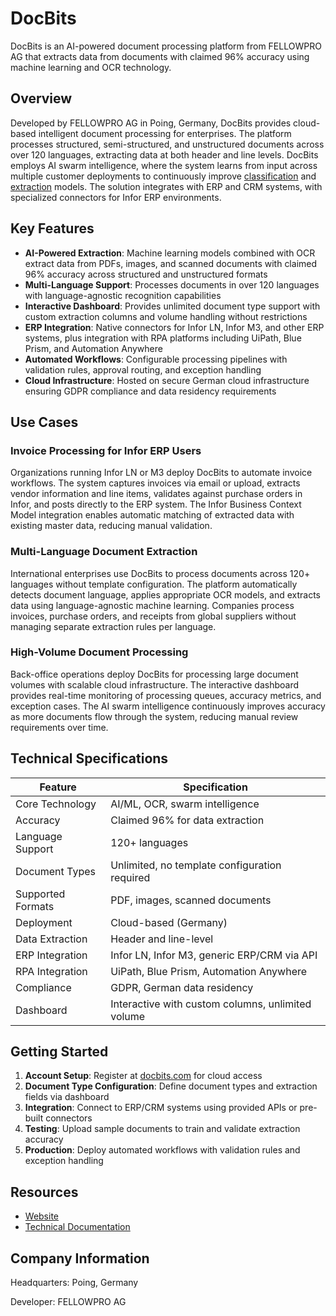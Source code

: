 # DocBits

DocBits is an AI-powered document processing platform from FELLOWPRO AG that extracts data from documents with claimed 96% accuracy using machine learning and OCR technology.

## Overview

Developed by FELLOWPRO AG in Poing, Germany, DocBits provides cloud-based intelligent document processing for enterprises. The platform processes structured, semi-structured, and unstructured documents across over 120 languages, extracting data at both header and line levels. DocBits employs AI swarm intelligence, where the system learns from input across multiple customer deployments to continuously improve [classification](../../capabilities/classification/index.md) and [extraction](../../capabilities/extraction/index.md) models. The solution integrates with ERP and CRM systems, with specialized connectors for Infor ERP environments.

## Key Features

- **AI-Powered Extraction**: Machine learning models combined with OCR extract data from PDFs, images, and scanned documents with claimed 96% accuracy across structured and unstructured formats
- **Multi-Language Support**: Processes documents in over 120 languages with language-agnostic recognition capabilities
- **Interactive Dashboard**: Provides unlimited document type support with custom extraction columns and volume handling without restrictions
- **ERP Integration**: Native connectors for Infor LN, Infor M3, and other ERP systems, plus integration with RPA platforms including UiPath, Blue Prism, and Automation Anywhere
- **Automated Workflows**: Configurable processing pipelines with validation rules, approval routing, and exception handling
- **Cloud Infrastructure**: Hosted on secure German cloud infrastructure ensuring GDPR compliance and data residency requirements

## Use Cases

### Invoice Processing for Infor ERP Users
Organizations running Infor LN or M3 deploy DocBits to automate invoice workflows. The system captures invoices via email or upload, extracts vendor information and line items, validates against purchase orders in Infor, and posts directly to the ERP system. The Infor Business Context Model integration enables automatic matching of extracted data with existing master data, reducing manual validation.

### Multi-Language Document Extraction
International enterprises use DocBits to process documents across 120+ languages without template configuration. The platform automatically detects document language, applies appropriate OCR models, and extracts data using language-agnostic machine learning. Companies process invoices, purchase orders, and receipts from global suppliers without managing separate extraction rules per language.

### High-Volume Document Processing
Back-office operations deploy DocBits for processing large document volumes with scalable cloud infrastructure. The interactive dashboard provides real-time monitoring of processing queues, accuracy metrics, and exception cases. The AI swarm intelligence continuously improves accuracy as more documents flow through the system, reducing manual review requirements over time.

## Technical Specifications

| Feature | Specification |
|---------|---------------|
| Core Technology | AI/ML, OCR, swarm intelligence |
| Accuracy | Claimed 96% for data extraction |
| Language Support | 120+ languages |
| Document Types | Unlimited, no template configuration required |
| Supported Formats | PDF, images, scanned documents |
| Deployment | Cloud-based (Germany) |
| Data Extraction | Header and line-level |
| ERP Integration | Infor LN, Infor M3, generic ERP/CRM via API |
| RPA Integration | UiPath, Blue Prism, Automation Anywhere |
| Compliance | GDPR, German data residency |
| Dashboard | Interactive with custom columns, unlimited volume |

## Getting Started

1. **Account Setup**: Register at [docbits.com](https://docbits.com/en/) for cloud access
2. **Document Type Configuration**: Define document types and extraction fields via dashboard
3. **Integration**: Connect to ERP/CRM systems using provided APIs or pre-built connectors
4. **Testing**: Upload sample documents to train and validate extraction accuracy
5. **Production**: Deploy automated workflows with validation rules and exception handling

## Resources

- [Website](https://docbits.com)
- [Technical Documentation](https://docbits.com/en/doc/docbits-getting-started/)

## Company Information

Headquarters: Poing, Germany

Developer: FELLOWPRO AG 